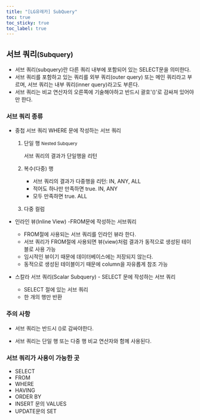 ```yaml
---
title: "[LG유레카] SubQuery"
toc: true
toc_sticky: true
toc_label: true
---
```


## 서브 쿼리<small>(Subquery)</small>

- 서브 쿼리(subquery)란 다른 쿼리 내부에 포함되어 있는 SELECT문을 의미한다.
- 서브 쿼리를 포함하고 있는 쿼리를 외부 쿼리(outer query) 또는 메인 쿼리라고 부르며, 서브 쿼리는 내부 쿼리(inner query)라고도 부른다.
- 서브 쿼리는 비교 연산자의 오른쪽에 기술해야하고 반드시 괄호'()'로 감싸져 있어야만 한다.

### 서브 쿼리 종류

- 중첩 서브 쿼리 WHERE 문에 작성하는 서브 쿼리

  1. 단일 행 <small>Nested Subquery</small>

     서브 쿼리의 결과가 단일행을 리턴

  2. 복수(다중) 행

     - 서브 쿼리의 결과가 다중행을 리턴: IN, ANY, ALL
     - 적어도 하나만 만족하면 true.  IN, ANY
     - 모두 만족하면 true. ALL

  3. 다중 컬럼

- 인라인 뷰(Inline View) -FROM문에 작성하는 서브쿼리

  - FROM절에 사용되는 서브 쿼리를 인라인 뷰라 한다.
  - 서브 쿼리가 FROM절에 사용되면 뷰(view)처럼 결과가 동적으로  생성된 테이블로 사용 가능
  - 임시적인 뷰이기 때문에 데이터베이스에는 저장되지 않는다.
  - 동적으로 생성된 테이블이기 때문에 column을 자유롭게 참조 가능

- 스칼라 서브 쿼리(Scalar Subquery) - SELECT 문에 작성하는 서브 쿼리

  - SELECT 절에 있는 서브 쿼리
  - 한 개의 행만 반환

### 주의 사항

- 서브 쿼리는 반드시 ()로 감싸야한다.

- 서브 쿼리는 단일 행 또는 다중 행 비교 연산자와 함께 사용된다.

### 서브 쿼리가 사용이 가능한 곳

- SELECT
- FROM
- WHERE
- HAVING
- ORDER BY
- INSERT 문의 VALUES
- UPDATE문의 SET

